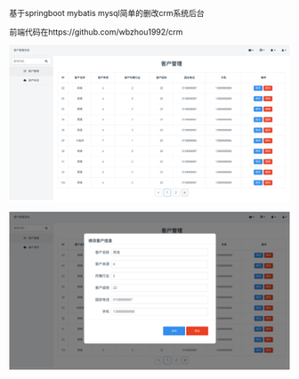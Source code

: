 基于springboot mybatis mysql简单的删改crm系统后台

前端代码在https://github.com/wbzhou1992/crm

![主页](https://github.com/wbzhou1992/crm-java/blob/master/ReadMeImages/home.png)

![弹窗](https://github.com/wbzhou1992/crm-java/blob/master/ReadMeImages/pop.png)